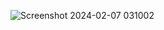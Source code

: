 ![Screenshot 2024-02-07 031002](https://github.com/RishniMeemeduma/tailwind-css-application/assets/34571667/a8e179ae-1dc0-4913-8641-18606f3fa0a6)
